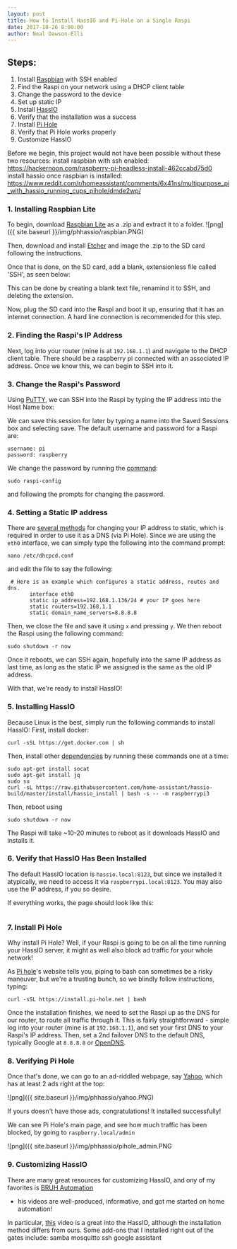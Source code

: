 ```yaml
---
layout: post
title: How to Install HassIO and Pi-Hole on a Single Raspi
date: 2017-10-26 8:00:00
author: Neal Dawson-Elli
---
```


## Steps:
1. Install [Raspbian](https://www.raspberrypi.org/downloads/raspbian/) with SSH enabled
2. Find the Raspi on your network using a DHCP client table
3. Change the password to the device
4. Set up static IP
5. Install [HassIO](https://home-assistant.io/hassio/)
6. Verify that the installation was a success
7. Install [Pi Hole](https://pi-hole.net/)
8. Verify that Pi Hole works properly
9. Customize HassIO

Before we begin, this project would not have been possible without these two resources:
install raspbian with ssh enabled: https://hackernoon.com/raspberry-pi-headless-install-462ccabd75d0
install hassio once raspbian is installed: https://www.reddit.com/r/homeassistant/comments/6x41ns/multipurpose_pi_with_hassio_running_cups_pihole/dmde2wp/

### 1. Installing Raspbian Lite

To begin, download [Raspbian Lite](https://www.raspberrypi.org/downloads/raspbian/) as a .zip and extract it to a folder.
![png]({{ site.baseurl }}/img/phhassio/raspbian.PNG)

Then, download and install [Etcher](https://etcher.io/) and image the .zip to the SD card following the instructions.

Once that is done, on the SD card, add a blank, extensionless file called 'SSH', as seen below:

This can be done by creating a blank text file, renamind it to SSH, and deleting the extension.

Now, plug the SD card into the Raspi and boot it up, ensuring that it has an internet connection.  A hard line connection is recommended for this step.

### 2. Finding the Raspi's IP Address

Next, log into your router (mine is at `192.168.1.1`) and navigate to the DHCP client table.  There should be a raspberry pi connected with an associated IP address.
Once we know this, we can begin to SSH into it.

### 3. Change the Raspi's Password

Using [PuTTY](http://www.putty.org/), we can SSH into the Raspi by typing the IP address into the Host Name box:

We can save this session for later by typing a name into the Saved Sessions box and selecting save.
The default username and password for a Raspi are:
```
username: pi
password: raspberry
```

We change the password by running the [command](https://www.raspberrypi.org/documentation/configuration/raspi-config.md):
```
sudo raspi-config
```
and following the prompts for changing the password.  

### 4. Setting a Static IP address

There are [several methods](https://raspberrypi.stackexchange.com/questions/37920/how-do-i-set-up-networking-wifi-static-ip-address) for changing your IP 
address to static, which is required in order to use it as a DNS (via Pi Hole).  Since we are using the `eth0` interface, we can simply type the following into the command prompt:
```
nano /etc/dhcpcd.conf
```
and edit the file to say the following:
```
 # Here is an example which configures a static address, routes and dns.
       interface eth0
       static ip_address=192.168.1.136/24 # your IP goes here
       static routers=192.168.1.1
       static domain_name_servers=8.8.8.8
```

Then, we close the file and save it using `x` and pressing `y`.  We then reboot the Raspi using the following command:
```
sudo shutdown -r now
```

Once it reboots, we can SSH again, hopefully into the same IP address as last time, as long as the static IP we assigned is the same as the old IP address.

With that, we're ready to install HassIO!

### 5. Installing HassIO

Because Linux is the best, simply run the following commands to install HassIO:
First, install docker:
```
curl -sSL https://get.docker.com | sh
```
Then, install other [dependencies](https://github.com/home-assistant/hassio-build/blob/master/install/README.md) by running these commands one at a time:
```
sudo apt-get install socat
sudo apt-get install jq
sudo su
curl -sL https://raw.githubusercontent.com/home-assistant/hassio-build/master/install/hassio_install | bash -s -- -m raspberrypi3
```
Then, reboot using
```
sudo shutdown -r now
```

The Raspi will take ~10-20 minutes to reboot as it downloads HassIO and installs it.

### 6. Verify that HassIO Has Been Installed

The default HassIO location is `hassio.local:8123`, but since we installed it atypically, we need to access it via `raspberrypi.local:8123`.  You may also use the IP address, if you so desire.

If everything works, the page should look like this:
```
```

### 7. Install Pi Hole

Why install Pi Hole?  Well, if your Raspi is going to be on all the time running your HassIO server, it might as well also block ad traffic for your whole network!

As [Pi hole](https://pi-hole.net/)'s website tells you, piping to bash can sometimes be a risky maneuver, but we're a trusting bunch, so we blindly follow instructions, typing:
```
curl -sSL https://install.pi-hole.net | bash
```

Once the installation finishes, we need to set the Raspi up as the DNS for our router, to route all traffic through it.  This is fairly straightforward - simple log into your router 
(mine is at `192.168.1.1`), and set your first DNS to your Raspi's IP address.  Then, set a 2nd failover DNS to the default DNS, typically Google  at `8.8.8.8` or [OpenDNS](https://www.opendns.com/).


### 8. Verifying Pi Hole

Once that's done, we can go to an ad-riddled webpage, say [Yahoo](https://www.yahoo.com/), which has at least 2 ads right at the top:

![png]({{ site.baseurl }}/img/phhassio/yahoo.PNG)

If yours doesn't have those ads, congratulations! It installed successfully!

We can see Pi Hole's main page, and see how much traffic has been blocked, by going to `raspberry.local/admin`

![png]({{ site.baseurl }}/img/phhassio/pihole_admin.PNG

### 9. Customizing HassIO

There are many great resources for customizing HassIO, and ony of my favorites is [BRUH Automation](https://www.youtube.com/channel/UCLecVrux63S6aYiErxdiy4w) 
- his videos are well-produced, informative, and got me started on home automation!

In particular, [this](https://www.youtube.com/watch?v=XWPluWcYRMI) video is a great into the HassIO, although the installation method differs from ours.
Some add-ons that I installed right out of the gates include:
samba
mosquitto
ssh
google assistant

